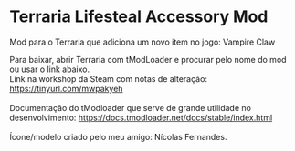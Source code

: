 # Terraria Lifesteal Accessory Mod
Mod para o Terraria que adiciona um novo item no jogo: Vampire Claw<br>

Para baixar, abrir Terraria com tModLoader e procurar pelo nome do mod ou usar o link abaixo.<br>
Link na workshop da Steam com notas de alteração:
https://tinyurl.com/mwpakyeh <br> <br>
Documentação do tModloader que serve de grande utilidade no desenvolvimento:
https://docs.tmodloader.net/docs/stable/index.html <br> <br>
Ícone/modelo criado pelo meu amigo: Nícolas Fernandes.

